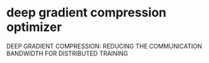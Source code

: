 # deep gradient compression optimizer
DEEP GRADIENT COMPRESSION:
REDUCING THE COMMUNICATION BANDWIDTH FOR DISTRIBUTED TRAINING
